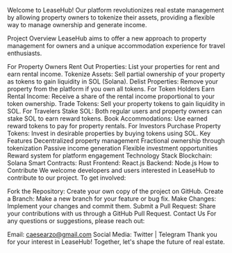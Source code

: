 Welcome to LeaseHub! Our platform revolutionizes real estate management by allowing property owners to tokenize their assets, providing a flexible way to manage ownership and generate income.

Project Overview
LeaseHub aims to offer a new approach to property management for owners and a unique accommodation experience for travel enthusiasts.

For Property Owners
Rent Out Properties: List your properties for rent and earn rental income.
Tokenize Assets: Sell partial ownership of your property as tokens to gain liquidity in SOL (Solana).
Delist Properties: Remove your property from the platform if you own all tokens.
For Token Holders
Earn Rental Income: Receive a share of the rental income proportional to your token ownership.
Trade Tokens: Sell your property tokens to gain liquidity in SOL.
For Travelers
Stake SOL: Both regular users and property owners can stake SOL to earn reward tokens.
Book Accommodations: Use earned reward tokens to pay for property rentals.
For Investors
Purchase Property Tokens: Invest in desirable properties by buying tokens using SOL.
Key Features
Decentralized property management
Fractional ownership through tokenization
Passive income generation
Flexible investment opportunities
Reward system for platform engagement
Technology Stack
Blockchain: Solana
Smart Contracts: Rust
Frontend: React.js
Backend: Node.js
How to Contribute
We welcome developers and users interested in LeaseHub to contribute to our project. To get involved:

Fork the Repository: Create your own copy of the project on GitHub.
Create a Branch: Make a new branch for your feature or bug fix.
Make Changes: Implement your changes and commit them.
Submit a Pull Request: Share your contributions with us through a GitHub Pull Request.
Contact Us
For any questions or suggestions, please reach out:

Email: caesearzo@gmail.com
Social Media: Twitter | Telegram
Thank you for your interest in LeaseHub! Together, let's shape the future of real estate.
